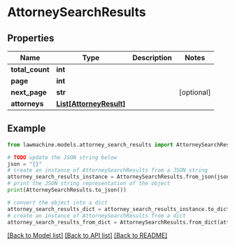 # AttorneySearchResults


## Properties

Name | Type | Description | Notes
------------ | ------------- | ------------- | -------------
**total_count** | **int** |  | 
**page** | **int** |  | 
**next_page** | **str** |  | [optional] 
**attorneys** | [**List[AttorneyResult]**](AttorneyResult.md) |  | 

## Example

```python
from lawmachine.models.attorney_search_results import AttorneySearchResults

# TODO update the JSON string below
json = "{}"
# create an instance of AttorneySearchResults from a JSON string
attorney_search_results_instance = AttorneySearchResults.from_json(json)
# print the JSON string representation of the object
print(AttorneySearchResults.to_json())

# convert the object into a dict
attorney_search_results_dict = attorney_search_results_instance.to_dict()
# create an instance of AttorneySearchResults from a dict
attorney_search_results_from_dict = AttorneySearchResults.from_dict(attorney_search_results_dict)
```
[[Back to Model list]](../README.md#documentation-for-models) [[Back to API list]](../README.md#documentation-for-api-endpoints) [[Back to README]](../README.md)



